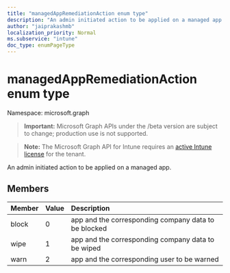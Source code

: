 ```yaml
---
title: "managedAppRemediationAction enum type"
description: "An admin initiated action to be applied on a managed app."
author: "jaiprakashmb"
localization_priority: Normal
ms.subservice: "intune"
doc_type: enumPageType
---
```


# managedAppRemediationAction enum type

Namespace: microsoft.graph
> **Important:** Microsoft Graph APIs under the /beta version are subject to change; production use is not supported.

> **Note:** The Microsoft Graph API for Intune requires an [active Intune license](https://go.microsoft.com/fwlink/?linkid=839381) for the tenant.


An admin initiated action to be applied on a managed app.

## Members
|Member|Value|Description|
|:---|:---|:---|
|block|0|app and the corresponding company data to be blocked|
|wipe|1|app and the corresponding company data to be wiped|
|warn|2|app and the corresponding user to be warned|
